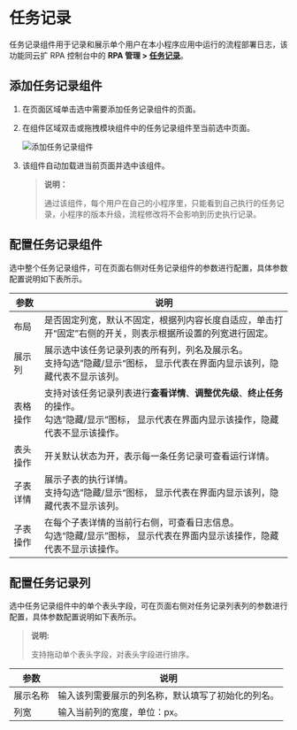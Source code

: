 # 任务记录
任务记录组件用于记录和展示单个用户在本小程序应用中运行的流程部署日志，该功能同云扩 RPA 控制台中的 **RPA 管理 > [任务记录](../../../../../Console/job/manageJob.md)**。


## 添加任务记录组件
1. 在页面区域单击选中需要添加任务记录组件的页面。
2. 在组件区域双击或拖拽模块组件中的任务记录组件至当前选中页面。

   ![添加任务记录组件](https://docimages.blob.core.chinacloudapi.cn/images/Kris/AppsV2/addtasklog20201208.png)

3. 该组件自动加载进当前页面并选中该组件。

    > **说明：**
    >
    > 通过该组件，每个用户在自己的小程序里，只能看到自己执行的任务记录，小程序的版本升级，流程修改将不会影响到历史执行记录。

## 配置任务记录组件
选中整个任务记录组件，可在页面右侧对任务记录组件的参数进行配置，具体参数配置说明如下表所示。


| 参数     | 说明                                                         |
| -------- | ------------------------------------------------------------ |
| 布局     | 是否固定列宽，默认不固定，根据列内容长度自适应，单击打开“固定”右侧的开关，则表示根据所设置的列宽进行固定。 |
| 展示列   | 展示选中该任务记录列表的所有列，列名及展示名。<br/>支持勾选”隐藏/显示“图标， 显示代表在界面内显示该列，隐藏代表不显示该列。 |
| 表格操作 | 支持对该任务记录列表进行**查看详情**、**调整优先级**、**终止任务**的操作。<br/>勾选“隐藏/显示”图标， 显示代表在界面内显示该操作，隐藏代表不显示该操作。 |
| 表头操作 | 开关默认状态为开，表示每一条任务记录可查看运行详情。         |
| 子表详情 | 展示子表的执行详情。<br/>支持勾选”隐藏/显示“图标， 显示代表在界面内显示该列，隐藏代表不显示该列。 |
| 子表操作 | 在每个子表详情的当前行右侧，可查看日志信息。<br>勾选“隐藏/显示”图标， 显示代表在界面内显示该操作，隐藏代表不显示该操作。 |

## 配置任务记录列
选中任务记录组件中的单个表头字段，可在页面右侧对任务记录列表列的参数进行配置，具体参数配置说明如下表所示。
>**说明:**
>
>支持拖动单个表头字段，对表头字段进行排序。

| 参数                | 说明                                                         |
| ------------------- | ------------------------------------------------------------ |
| 展示名称            | 输入该列需要展示的列名称，默认填写了初始化的列名。           |
| 列宽                | 输入当前列的宽度，单位：px。                                 |